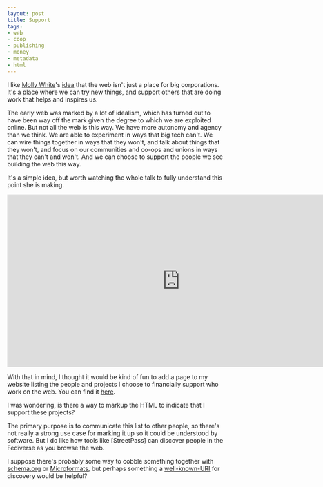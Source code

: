 ```yaml
---
layout: post
title: Support
tags:
- web
- coop
- publishing
- money
- metadata
- html
---
```


I like [Molly White](https://www.mollywhite.net/)'s [idea](https://www.youtube.com/watch?v=MTaeVVAvk-c) that the web isn't just a place for big corporations. It's a place where we can try new things, and support others that are doing work that helps and inspires us.

The early web was marked by a lot of idealism, which has turned out to have been way off the mark given the degree to which we are exploited online. But not all the web is this way. We have more autonomy and agency than we think. We are able to experiment in ways that big tech can't. We can wire things together in ways that they won't, and talk about things that they won't, and focus on our communities and co-ops and unions in ways that they can't and won't. And we can choose to support the people we see building the web this way.

It's a simple idea, but worth watching the whole talk to fully understand this point she is making.

<iframe width="800" height="400" src="https://www.youtube.com/embed/MTaeVVAvk-c?si=Q3KcVtTU_hY7MN5O" title="YouTube video player" frameborder="0" allow="accelerometer; autoplay; clipboard-write; encrypted-media; gyroscope; picture-in-picture; web-share" referrerpolicy="strict-origin-when-cross-origin" allowfullscreen></iframe>

With that in mind, I thought it would be kind of fun to add a page to my website listing the people and projects I choose to financially support who work on the web. You can find it [here](/support/).

I was wondering, is there a way to markup the HTML to indicate that I support these projects?

The primary purpose is to communicate this list to other people, so there's not really a strong use case for marking it up so it could be understood by software. But I do like how tools like [StreetPass] can discover people in the Fediverse as you browse the web.

I suppose there's probably some way to cobble something together with [schema.org](https://schema.org) or [Microformats](https://microformats.org), but perhaps something a [well-known-URI](https://en.wikipedia.org/wiki/Well-known_URI) for discovery would be helpful?

